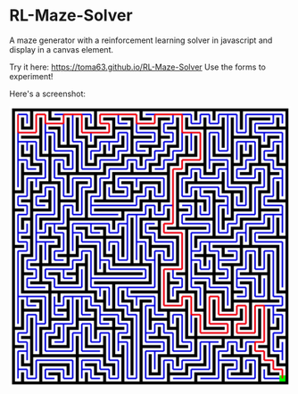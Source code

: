 # RL-Maze-Solver
A maze generator with a reinforcement learning solver in javascript and display in a canvas element.

Try it here: https://toma63.github.io/RL-Maze-Solver
Use the forms to experiment!

Here's a screenshot:

![screenshot of a maze solution](./mazeScreenshot.png)



